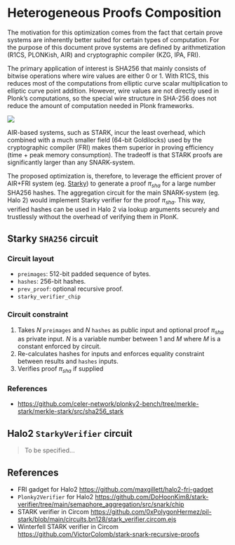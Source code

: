 # Heterogeneous Proofs Composition

The motivation for this optimization comes from the fact that certain prove systems are inherently better suited for certain types of computation. For the purpose of this document prove systems are defined by arithmetization (R1CS, PLONKish, AIR) and cryptographic compiler (KZG, IPA, FRI).

The primary application of interest is SHA256 that mainly consists of bitwise operations where wire values are either 0 or 1. With R1CS, this reduces most of the computations from elliptic curve scalar multiplication to elliptic curve point addition. However, wire values are not directly used in Plonk’s computations, so the special wire structure in SHA-256 does not reduce the amount of computation needed in Plonk frameworks. 


[![](https://ethresear.ch/uploads/default/optimized/2X/b/b896f5f8076c06d25e49a81753efb557a9802705_2_555x371.png)](https://ethresear.ch/t/benchmarking-zkp-development-frameworks-the-pantheon-of-zkp/14943)


AIR-based systems, such as STARK, incur the least overhead, which combined with a much smaller field (64-bit Goldilocks) used by the cryptographic compiler (FRI) makes them superior in proving efficiency (time + peak memory consumption). The tradeoff is that STARK proofs are significantly larger than any SNARK-system.

The proposed optimization is, therefore, to leverage the efficient prover of AIR+FRI system (eg. [Starky](https://github.com/mir-protocol/plonky2/tree/main/starky)) to generate a proof $\pi_{sha}$ for a large number SHA256 hashes. The aggregation circuit for the main SNARK-system (eg. Halo 2) would implement Starky verifier for the proof $\pi_{sha}$. This way, verified hashes can be used in Halo 2 via lookup arguments securely and trustlessly without the overhead of verifying them in PlonK.

## Starky `SHA256` circuit

### Circuit layout
- `preimages`: 512-bit padded sequence of bytes.
- `hashes`: 256-bit hashes.
- `prev_proof`: optional recursive proof.
- `starky_verifier_chip`

### Circuit constraint
1. Takes $N$ `preimages` and $N$ `hashes` as public input and optional proof $\pi_{sha}$ as private input. $N$ is a variable number between 1 and $M$ where $M$ is a constant enforced by circuit.
2. Re-calculates hashes for inputs and enforces equality constraint between results and `hashes` inputs. 
3. Verifies proof $\pi_{sha}$ if supplied

### References
- https://github.com/celer-network/plonky2-bench/tree/merkle-stark/merkle-stark/src/sha256_stark

## Halo2 `StarkyVerifier` circuit

> To be specified...

## References
- FRI gadget for Halo2 https://github.com/maxgillett/halo2-fri-gadget
- `Plonky2Verifier` for Halo2 https://github.com/DoHoonKim8/stark-verifier/tree/main/semaphore_aggregation/src/snark/chip
- STARK verifier in Circom https://github.com/0xPolygonHermez/pil-stark/blob/main/circuits.bn128/stark_verifier.circom.ejs
- Winterfell STARK verifier in Circom https://github.com/VictorColomb/stark-snark-recursive-proofs